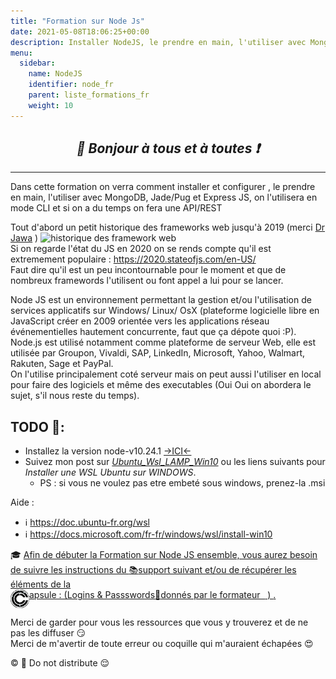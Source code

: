 ```yaml
---
title: "Formation sur Node Js"
date: 2021-05-08T18:06:25+00:00
description: Installer NodeJS, le prendre en main, l'utiliser avec MongoDB, Jade/Pug Et Express JS wsl ubuntu cli executable
menu:
  sidebar:
    name: NodeJS
    identifier: node_fr
    parent: liste_formations_fr
    weight: 10
---
```

*<center>:loudspeaker: Bonjour à tous et à toutes :heavy_exclamation_mark:</center>*
-
---

Dans cette formation on verra comment installer et configurer <i class="fa-brands fa-node fa-2xl"></i>, le prendre en main, l'utiliser avec MongoDB, Jade/Pug et Express JS, on l'utilisera en mode CLI et si on a du temps on fera une API/REST 

Tout d'abord un petit historique des frameworks web jusqu'à 2019 (merci [Dr Jawa](https://twitter.com/lofidewanto/status/1128981965632364544) )
![historique des framework web](https://pbs.twimg.com/media/D6rzG-_XYAMNjuJ?format=jpg&name=large)   
Si on regarde l'état du JS en 2020 on se rends compte qu'il est extremement populaire : https://2020.stateofjs.com/en-US/   
Faut dire qu'il est un peu incontournable pour le moment et que de nombreux framewords l'utilisent ou font appel a lui pour se lancer.   

<i class="fa-brands fa-node-js fa-lg"></i> Node JS est un environnement permettant la gestion et/ou l'utilisation de services applicatifs sur <i class="fa-brands fa-windows"></i> Windows/ <i class="fa-brands fa-linux fa-lg"></i> Linux/ <i class="fa-brands fa-apple fa-lg"></i> OsX (plateforme logicielle libre en JavaScript créer en 2009 orientée vers les applications réseau événementielles hautement concurrente, faut que ça dépote quoi :P).   
Node.js est utilisé notamment comme plateforme de serveur Web, elle est utilisée par Groupon, Vivaldi, SAP, LinkedIn, Microsoft, Yahoo, Walmart, Rakuten, Sage et PayPal.   
On l'utilise principalement coté serveur mais on peut aussi l'utiliser en local pour faire des logiciels et même des executables (Oui Oui on abordera le sujet, s'il nous reste du temps).   


## TODO  :roller_coaster:: 

- Installez la version node-v10.24.1 [->ICI<-](https://nodejs.org/dist/latest-v10.x/)
- Suivez mon post sur *[Ubuntu_Wsl_LAMP_Win10](../../divers/wsl_w10)* ou les liens suivants pour _Installer une WSL Ubuntu sur WINDOWS_.
  - PS : si vous ne voulez pas etre embeté sous windows, prenez-la .msi

Aide : 
- :information_source: https://doc.ubuntu-fr.org/wsl
- :information_source: https://docs.microsoft.com/fr-fr/windows/wsl/install-win10

<div class="d-sm-block  alert alert-success  text-left" role="alert">

:mortar_board: [Afin de débuter la Formation sur <i class="fa-brands fa-node-js fa-lg"></i> Node JS ensemble, vous aurez besoin de suivre les instructions du :books:support suivant et/ou de récupérer les éléments de la <span style='display:FLEX;margin:0'> <img style="vertical-align: bottom;" src="/images/icones/w30/capsule_30.png" alt="C">apsule : (Logins & Passswords :closed_lock_with_key: donnés par le formateur &nbsp; <i class="fas fa-chalkboard-teacher"></i> &nbsp;)&nbsp; <i class="fas fa-external-link-alt"></i>.</span>](http://franpan.free.fr/formation/_node159 "lien vers le site contenant les fichiers de la formation")
</div>

Merci de garder pour vous les ressources que vous y trouverez et de ne pas les diffuser :smirk:  
Merci de m'avertir de toute erreur ou coquille qui m'auraient échapées :heart_eyes:

:copyright: :no_entry_sign: Do not distribute    :relieved: